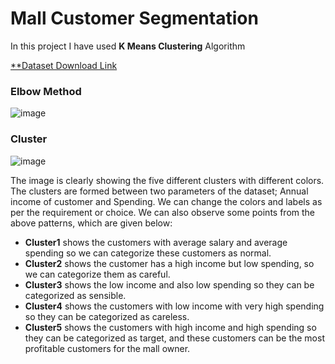 # Mall Customer Segmentation
In this project I have used **K Means Clustering** Algorithm

[**Dataset Download Link](https://drive.google.com/uc?export=download&id=1DF6uovG5nrtj1isd-G7_xOIGIuE1E_ff)

### Elbow Method 
![image](https://user-images.githubusercontent.com/90026848/216678964-86ef2b49-8f1e-4b8f-ac2d-a2af7b62925c.png)

### Cluster
![image](https://user-images.githubusercontent.com/90026848/216679039-d3b0e5c2-d726-44b4-9f82-0577b176956b.png)

The image is clearly showing the five different clusters with different colors. The clusters are formed between two parameters of the dataset; Annual income of customer and Spending. We can change the colors and labels as per the requirement or choice. We can also observe some points from the above patterns, which are given below:

* **Cluster1** shows the customers with average salary and average spending so we can categorize these customers as normal.
* **Cluster2** shows the customer has a high income but low spending, so we can categorize them as careful.
* **Cluster3** shows the low income and also low spending so they can be categorized as sensible.
* **Cluster4** shows the customers with low income with very high spending so they can be categorized as careless.
* **Cluster5** shows the customers with high income and high spending so they can be categorized as target, and these customers can be the most profitable customers for the mall owner.

